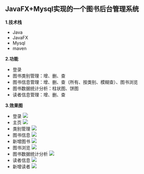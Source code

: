 ## JavaFX+Mysql实现的一个图书后台管理系统
**1.技术栈**
- Java
- JavaFX
- Mysql
- maven

**2.功能**
- 登录
- 图书类别管理：增、删、查
- 图书信息管理：增、删、查（所有、按类别、模糊查）、图书浏览
- 图书数据统计分析：柱状图、饼图
- 读者信息管理：增、删、查

**3.效果图**
- 登录
![](http://pj7ldvis7.bkt.clouddn.com/book/login.png)
- 主页
![](http://pj7ldvis7.bkt.clouddn.com/book/main.png)
- 类别管理
![](http://pj7ldvis7.bkt.clouddn.com/book/type.png)
- 图书信息
![](http://pj7ldvis7.bkt.clouddn.com/book/book.png)
- 新增图书
![](http://pj7ldvis7.bkt.clouddn.com/book/addbook.png)
- 图书浏览
![](http://pj7ldvis7.bkt.clouddn.com/book/bookview.png)
- 图书数据统计分析
![](http://pj7ldvis7.bkt.clouddn.com/book/bookanalysis.png)
- 读者信息
![](http://pj7ldvis7.bkt.clouddn.com/book/reader.png)
- 新增读者
![](http://pj7ldvis7.bkt.clouddn.com/book/%E6%96%B0%E5%A2%9E%E8%AF%BB%E8%80%85.png)
